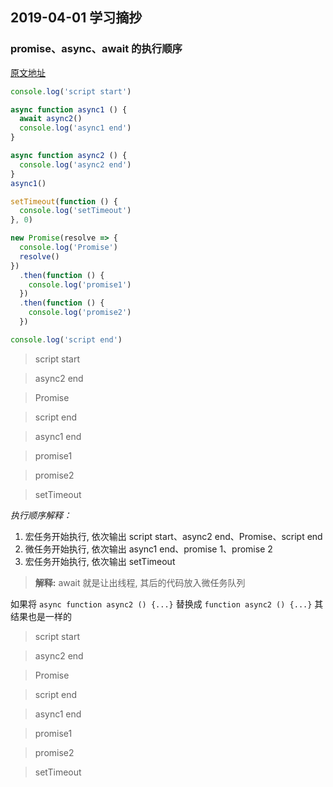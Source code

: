 ## 2019-04-01 学习摘抄

### promise、async、await 的执行顺序

[原文地址](https://segmentfault.com/a/1190000018622280)

```javascript
console.log('script start')

async function async1 () {
  await async2()
  console.log('async1 end')
}

async function async2 () {
  console.log('async2 end')
}
async1()

setTimeout(function () {
  console.log('setTimeout')
}, 0)

new Promise(resolve => {
  console.log('Promise')
  resolve()
})
  .then(function () {
    console.log('promise1')
  })
  .then(function () {
    console.log('promise2')
  })

console.log('script end')
```

> script start

> async2 end

> Promise

> script end

> async1 end

> promise1

> promise2

> setTimeout

*执行顺序解释：*
1. 宏任务开始执行, 依次输出 script start、async2 end、Promise、script end
2. 微任务开始执行, 依次输出 async1 end、promise 1、promise 2
3. 宏任务开始执行, 依次输出 setTimeout

> **解释:** await 就是让出线程, 其后的代码放入微任务队列

如果将 `async function async2 () {...}` 替换成 `function async2 () {...}` 其结果也是一样的

> script start

> async2 end

> Promise

> script end

> async1 end

> promise1

> promise2

> setTimeout
